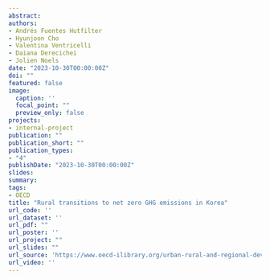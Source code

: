 ```yaml
---
abstract:
authors:
- Andrés Fuentes Hutfilter
- Hyunjoon Cho
- Valentina Ventricelli
- Daiana Derecichei 
- Jolien Noels
date: "2023-10-30T00:00:00Z"
doi: ""
featured: false
image:
  caption: ''
  focal_point: ""
  preview_only: false
projects:
- internal-project
publication: ""
publication_short: ""
publication_types:
- "4"
publishDate: "2023-10-30T00:00:00Z"
slides: 
summary: 
tags:
- OECD
title: "Rural transitions to net zero GHG emissions in Korea"
url_code: ''
url_dataset: ''
url_pdf: ""
url_poster: ''
url_project: ""
url_slides: ""
url_source: 'https://www.oecd-ilibrary.org/urban-rural-and-regional-development/rural-transitions-to-net-zero-ghg-emissions-in-korea_ae06d20f-en'
url_video: ''
---
```

